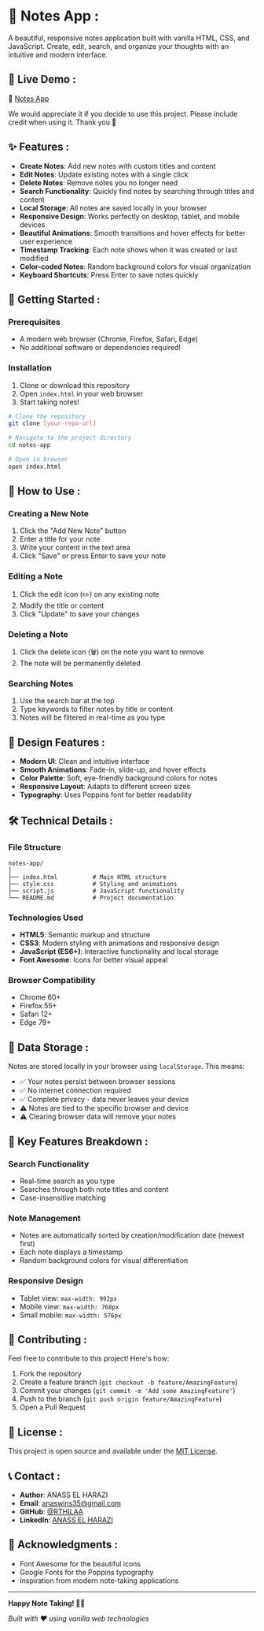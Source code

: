 # 📝 Notes App :

A beautiful, responsive notes application built with vanilla HTML, CSS, and JavaScript. Create, edit, search, and organize your thoughts with an intuitive and modern interface.

## 🚀 Live Demo :

🔗 [Notes App](https://rthilaa-notes-app.netlify.app/)

We would appreciate it if you decide to use this project. Please include credit when using it. Thank you 🙏

## ✨ Features :

- **Create Notes**: Add new notes with custom titles and content
- **Edit Notes**: Update existing notes with a single click
- **Delete Notes**: Remove notes you no longer need
- **Search Functionality**: Quickly find notes by searching through titles and content
- **Local Storage**: All notes are saved locally in your browser
- **Responsive Design**: Works perfectly on desktop, tablet, and mobile devices
- **Beautiful Animations**: Smooth transitions and hover effects for better user experience
- **Timestamp Tracking**: Each note shows when it was created or last modified
- **Color-coded Notes**: Random background colors for visual organization
- **Keyboard Shortcuts**: Press Enter to save notes quickly

## 🚀 Getting Started :

### Prerequisites

- A modern web browser (Chrome, Firefox, Safari, Edge)
- No additional software or dependencies required!

### Installation

1. Clone or download this repository
2. Open `index.html` in your web browser
3. Start taking notes!

```bash
# Clone the repository
git clone [your-repo-url]

# Navigate to the project directory
cd notes-app

# Open in browser
open index.html
```

## 📱 How to Use :

### Creating a New Note
1. Click the "Add New Note" button
2. Enter a title for your note
3. Write your content in the text area
4. Click "Save" or press Enter to save your note

### Editing a Note
1. Click the edit icon (✏️) on any existing note
2. Modify the title or content
3. Click "Update" to save your changes

### Deleting a Note
1. Click the delete icon (🗑️) on the note you want to remove
2. The note will be permanently deleted

### Searching Notes
1. Use the search bar at the top
2. Type keywords to filter notes by title or content
3. Notes will be filtered in real-time as you type

## 🎨 Design Features :

- **Modern UI**: Clean and intuitive interface
- **Smooth Animations**: Fade-in, slide-up, and hover effects
- **Color Palette**: Soft, eye-friendly background colors for notes
- **Responsive Layout**: Adapts to different screen sizes
- **Typography**: Uses Poppins font for better readability

## 🛠️ Technical Details :

### File Structure
```
notes-app/
│
├── index.html          # Main HTML structure
├── style.css           # Styling and animations
├── script.js           # JavaScript functionality
└── README.md           # Project documentation
```

### Technologies Used
- **HTML5**: Semantic markup and structure
- **CSS3**: Modern styling with animations and responsive design
- **JavaScript (ES6+)**: Interactive functionality and local storage
- **Font Awesome**: Icons for better visual appeal

### Browser Compatibility
- Chrome 60+
- Firefox 55+
- Safari 12+
- Edge 79+

## 💾 Data Storage :

Notes are stored locally in your browser using `localStorage`. This means:
- ✅ Your notes persist between browser sessions
- ✅ No internet connection required
- ✅ Complete privacy - data never leaves your device
- ⚠️ Notes are tied to the specific browser and device
- ⚠️ Clearing browser data will remove your notes

## 🎯 Key Features Breakdown :

### Search Functionality
- Real-time search as you type
- Searches through both note titles and content
- Case-insensitive matching

### Note Management
- Notes are automatically sorted by creation/modification date (newest first)
- Each note displays a timestamp
- Random background colors for visual differentiation

### Responsive Design
- Tablet view: `max-width: 992px`
- Mobile view: `max-width: 768px`
- Small mobile: `max-width: 576px`

## 🤝 Contributing :

Feel free to contribute to this project! Here's how:

1. Fork the repository
2. Create a feature branch (`git checkout -b feature/AmazingFeature`)
3. Commit your changes (`git commit -m 'Add some AmazingFeature'`)
4. Push to the branch (`git push origin feature/AmazingFeature`)
5. Open a Pull Request

## 📄 License :

This project is open source and available under the [MIT License](LICENSE).

## 📞 Contact : 

- **Author**: ANASS EL HARAZI
- **Email**:  [anaswins35@gmail.com](mailto:anaswins35@gmail.com)
- **GitHub**: [@RTHILAA](https://github.com/RTHILAA)
- **LinkedIn**: [ANASS EL HARAZI](https://www.linkedin.com/in/anasselharazi/)

## 🙏 Acknowledgments :

- Font Awesome for the beautiful icons
- Google Fonts for the Poppins typography
- Inspiration from modern note-taking applications

---

**Happy Note Taking! 📝✨**

*Built with ❤️ using vanilla web technologies*
